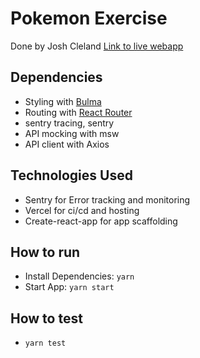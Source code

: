 # Pokemon Exercise
Done by Josh Cleland
[Link to live webapp](https://pokemon-exercise.vercel.app/)

## Dependencies

 - Styling with [Bulma](bulma.io)
 - Routing with [React Router](reactrouter.com/docs/en/v6)
 - sentry tracing, sentry
 - API mocking with msw
 - API client with Axios

## Technologies Used
 - Sentry for Error tracking and monitoring
 - Vercel for ci/cd and hosting
 - Create-react-app for app scaffolding

## How to run
 - Install Dependencies: `yarn`
 - Start App: `yarn start`

## How to test
 - `yarn test`
